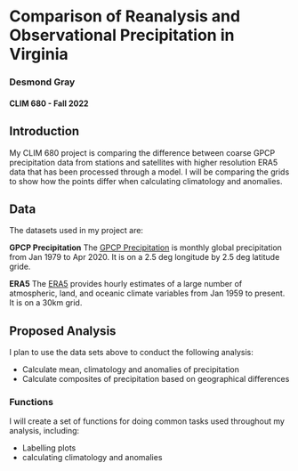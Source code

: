 # Comparison of Reanalysis and Observational Precipitation in Virginia
 
### Desmond Gray
#### CLIM 680 - Fall 2022

## Introduction

My CLIM 680 project is comparing the difference between coarse GPCP precipitation data from stations and satellites with 
higher resolution ERA5 data that has been processed through a model. I will be comparing the grids to show how the points
differ when calculating climatology and anomalies.

## Data

The datasets used in my project are:

__GPCP Precipitation__
The [GPCP Precipitation](https://psl.noaa.gov/data/gridded/data.gpcp.html) is monthly global 
precipitation from Jan 1979 to Apr 2020. It is on a 2.5 deg longitude by 2.5 deg latitude gride.

__ERA5__
The [ERA5](https://www.ecmwf.int/en/forecasts/datasets/reanalysis-datasets/era5) provides hourly estimates of a large number 
of atmospheric, land, and oceanic climate variables from Jan 1959 to present.  It is on a 30km grid.

## Proposed Analysis
I plan to use the data sets above to conduct the following analysis:
* Calculate mean, climatology and anomalies of precipitation
* Calculate composites of precipitation based on geographical differences

### Functions
I will create a set of functions for doing common tasks used throughout my analysis, including:
* Labelling plots
* calculating climatology and anomalies
